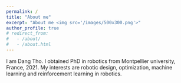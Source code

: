 ```yaml
---
permalink: /
title: "About me"
excerpt: "About me <img src='/images/500x300.png'>"
author_profile: true
# redirect_from: 
#   - /about/
#   - /about.html
---
```


I am Dang Tho. I obtained PhD in robotics from Montpellier university, France, 2021. My interests are robotic design, optimization, machine learning and reinforcement learning in robotics.


